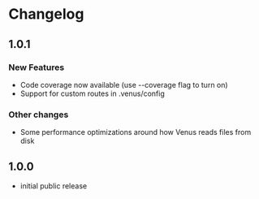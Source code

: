 # Changelog

## 1.0.1

### New Features

- Code coverage now available (use --coverage flag to turn on)
- Support for custom routes in .venus/config

### Other changes

- Some performance optimizations around how Venus reads files from disk

## 1.0.0

- initial public release
